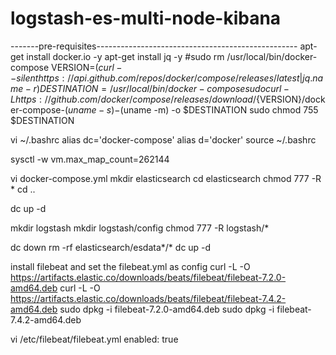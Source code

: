 # logstash-es-multi-node-kibana

-------pre-requisites--------------------------------------------------
apt-get install docker.io -y 
apt-get install jq -y 
#sudo rm /usr/local/bin/docker-compose
VERSION=$(curl --silent https://api.github.com/repos/docker/compose/releases/latest | jq .name -r)
DESTINATION=/usr/local/bin/docker-compose
sudo curl -L https://github.com/docker/compose/releases/download/${VERSION}/docker-compose-$(uname -s)-$(uname -m) -o $DESTINATION
sudo chmod 755 $DESTINATION

vi ~/.bashrc
alias dc='docker-compose'
alias d='docker'
source ~/.bashrc

sysctl -w vm.max_map_count=262144

vi docker-compose.yml 
mkdir elasticsearch 
cd elasticsearch
chmod 777 -R *
cd .. 

dc up -d 

mkdir logstash 
mkdir logstash/config 
chmod 777 -R logstash/* 




dc down 
rm -rf elasticsearch/esdata*/*
dc up -d 

install filebeat and set the filebeat.yml as config
curl -L -O https://artifacts.elastic.co/downloads/beats/filebeat/filebeat-7.2.0-amd64.deb
curl -L -O https://artifacts.elastic.co/downloads/beats/filebeat/filebeat-7.4.2-amd64.deb
sudo dpkg -i filebeat-7.2.0-amd64.deb
sudo dpkg -i filebeat-7.4.2-amd64.deb


vi /etc/filebeat/filebeat.yml 
enabled: true 
